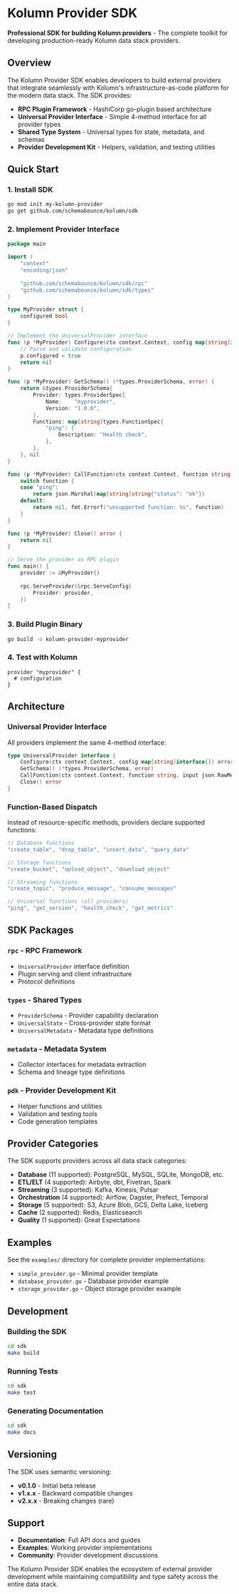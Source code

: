 # Kolumn Provider SDK

**Professional SDK for building Kolumn providers** - The complete toolkit for developing production-ready Kolumn data stack providers.

## Overview

The Kolumn Provider SDK enables developers to build external providers that integrate seamlessly with Kolumn's infrastructure-as-code platform for the modern data stack. The SDK provides:

- **RPC Plugin Framework** - HashiCorp go-plugin based architecture
- **Universal Provider Interface** - Simple 4-method interface for all provider types  
- **Shared Type System** - Universal types for state, metadata, and schemas
- **Provider Development Kit** - Helpers, validation, and testing utilities

## Quick Start

### 1. Install SDK

```bash
go mod init my-kolumn-provider
go get github.com/schemabounce/kolumn/sdk
```

### 2. Implement Provider Interface

```go
package main

import (
    "context"
    "encoding/json"
    
    "github.com/schemabounce/kolumn/sdk/rpc"
    "github.com/schemabounce/kolumn/sdk/types"
)

type MyProvider struct {
    configured bool
}

// Implement the UniversalProvider interface
func (p *MyProvider) Configure(ctx context.Context, config map[string]interface{}) error {
    // Parse and validate configuration
    p.configured = true
    return nil
}

func (p *MyProvider) GetSchema() (*types.ProviderSchema, error) {
    return &types.ProviderSchema{
        Provider: types.ProviderSpec{
            Name:    "myprovider",
            Version: "1.0.0",
        },
        Functions: map[string]types.FunctionSpec{
            "ping": {
                Description: "Health check",
            },
        },
    }, nil
}

func (p *MyProvider) CallFunction(ctx context.Context, function string, input json.RawMessage) (json.RawMessage, error) {
    switch function {
    case "ping":
        return json.Marshal(map[string]string{"status": "ok"})
    default:
        return nil, fmt.Errorf("unsupported function: %s", function)
    }
}

func (p *MyProvider) Close() error {
    return nil
}

// Serve the provider as RPC plugin
func main() {
    provider := &MyProvider{}
    
    rpc.ServeProvider(&rpc.ServeConfig{
        Provider: provider,
    })
}
```

### 3. Build Plugin Binary

```bash
go build -o kolumn-provider-myprovider
```

### 4. Test with Kolumn

```hcl
provider "myprovider" {
  # configuration
}
```

## Architecture

### Universal Provider Interface

All providers implement the same 4-method interface:

```go
type UniversalProvider interface {
    Configure(ctx context.Context, config map[string]interface{}) error
    GetSchema() (*types.ProviderSchema, error)
    CallFunction(ctx context.Context, function string, input json.RawMessage) (json.RawMessage, error)
    Close() error
}
```

### Function-Based Dispatch

Instead of resource-specific methods, providers declare supported functions:

```go
// Database functions
"create_table", "drop_table", "insert_data", "query_data"

// Storage functions  
"create_bucket", "upload_object", "download_object"

// Streaming functions
"create_topic", "produce_message", "consume_messages"

// Universal functions (all providers)
"ping", "get_version", "health_check", "get_metrics"
```

## SDK Packages

### `rpc` - RPC Framework
- `UniversalProvider` interface definition
- Plugin serving and client infrastructure
- Protocol definitions

### `types` - Shared Types
- `ProviderSchema` - Provider capability declaration
- `UniversalState` - Cross-provider state format
- `UniversalMetadata` - Metadata type definitions


### `metadata` - Metadata System
- Collector interfaces for metadata extraction
- Schema and lineage type definitions

### `pdk` - Provider Development Kit
- Helper functions and utilities
- Validation and testing tools
- Code generation templates

## Provider Categories

The SDK supports providers across all data stack categories:

- **Database** (11 supported): PostgreSQL, MySQL, SQLite, MongoDB, etc.
- **ETL/ELT** (4 supported): Airbyte, dbt, Fivetran, Spark
- **Streaming** (3 supported): Kafka, Kinesis, Pulsar
- **Orchestration** (4 supported): Airflow, Dagster, Prefect, Temporal
- **Storage** (5 supported): S3, Azure Blob, GCS, Delta Lake, Iceberg
- **Cache** (2 supported): Redis, Elasticsearch
- **Quality** (1 supported): Great Expectations

## Examples

See the `examples/` directory for complete provider implementations:

- `simple_provider.go` - Minimal provider template
- `database_provider.go` - Database provider example
- `storage_provider.go` - Object storage provider example

## Development

### Building the SDK

```bash
cd sdk
make build
```

### Running Tests

```bash
cd sdk  
make test
```

### Generating Documentation

```bash
cd sdk
make docs
```

## Versioning

The SDK uses semantic versioning:

- **v0.1.0** - Initial beta release
- **v1.x.x** - Backward compatible changes
- **v2.x.x** - Breaking changes (rare)

## Support

- **Documentation**: Full API docs and guides
- **Examples**: Working provider implementations
- **Community**: Provider development discussions

The Kolumn Provider SDK enables the ecosystem of external provider development while maintaining compatibility and type safety across the entire data stack.